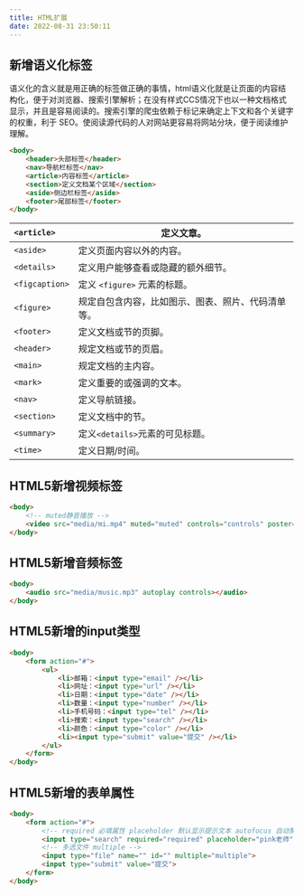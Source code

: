 ```yaml
---
title: HTML扩展
date: 2022-08-31 23:50:11
---
```


## 新增语义化标签

语义化的含义就是用正确的标签做正确的事情，html语义化就是让页面的内容结构化，便于对浏览器、搜索引擎解析；在没有样式CCS情况下也以一种文档格式显示，并且是容易阅读的。搜索引擎的爬虫依赖于标记来确定上下文和各个关键字的权重，利于 SEO。使阅读源代码的人对网站更容易将网站分块，便于阅读维护理解。

```html
<body>
    <header>头部标签</header>
    <nav>导航栏标签</nav>
    <article>内容标签</article>
    <section>定义文档某个区域</section>
    <aside>侧边栏标签</aside>
    <footer>尾部标签</footer>
</body>
```

| `<article>`    | 定义文章。                                         |
| :------------- | -------------------------------------------------- |
| `<aside>`      | 定义页面内容以外的内容。                           |
| `<details>`    | 定义用户能够查看或隐藏的额外细节。                 |
| `<figcaption>` | 定义 `<figure>` 元素的标题。                       |
| `<figure>`     | 规定自包含内容，比如图示、图表、照片、代码清单等。 |
| `<footer>`     | 定义文档或节的页脚。                               |
| `<header>`     | 规定文档或节的页眉。                               |
| `<main>`       | 规定文档的主内容。                                 |
| `<mark>`       | 定义重要的或强调的文本。                           |
| `<nav>`        | 定义导航链接。                                     |
| `<section>`    | 定义文档中的节。                                   |
| `<summary>`    | 定义` <details> `元素的可见标题。                  |
| `<time>`       | 定义日期/时间。                                    |

## HTML5新增视频标签

```html
<body>
    <!-- muted静音播放 -->
    <video src="media/mi.mp4" muted="muted" controls="controls" poster="media/mi9.jpg"></video>
</body>
```

## HTML5新增音频标签

```html
<body>
    <audio src="media/music.mp3" autoplay controls></audio>
</body>
```

## HTML5新增的input类型

```html
<body>
    <form action="#">
        <ul>
            <li>邮箱：<input type="email" /></li>
            <li>网址：<input type="url" /></li>
            <li>日期：<input type="date" /></li>
            <li>数量：<input type="number" /></li>
            <li>手机号码：<input type="tel" /></li>
            <li>搜索：<input type="search" /></li>
            <li>颜色：<input type="color" /></li>
            <li><input type="submit" value="提交" /></li>
        </ul>
    </form>
</body>
```

## HTML5新增的表单属性

```html
<body>
    <form action="#">
        <!-- required 必填属性 placeholder 默认显示提示文本 autofocus 自动聚焦 -->
        <input type="search" required="required" placeholder="pink老师" autofocus="autofocus">
        <!-- 多选文件 multiple -->
        <input type="file" name="" id="" multiple="multiple">
        <input type="submit" value="提交">
    </form>
</body>
```